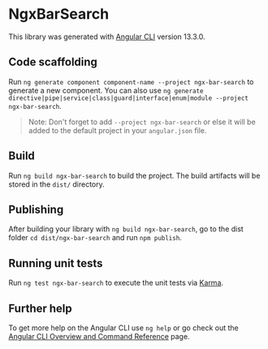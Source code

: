 # NgxBarSearch

This library was generated with [Angular CLI](https://github.com/angular/angular-cli) version 13.3.0.

## Code scaffolding

Run `ng generate component component-name --project ngx-bar-search` to generate a new component. You can also use `ng generate directive|pipe|service|class|guard|interface|enum|module --project ngx-bar-search`.
> Note: Don't forget to add `--project ngx-bar-search` or else it will be added to the default project in your `angular.json` file. 

## Build

Run `ng build ngx-bar-search` to build the project. The build artifacts will be stored in the `dist/` directory.

## Publishing

After building your library with `ng build ngx-bar-search`, go to the dist folder `cd dist/ngx-bar-search` and run `npm publish`.

## Running unit tests

Run `ng test ngx-bar-search` to execute the unit tests via [Karma](https://karma-runner.github.io).

## Further help

To get more help on the Angular CLI use `ng help` or go check out the [Angular CLI Overview and Command Reference](https://angular.io/cli) page.
